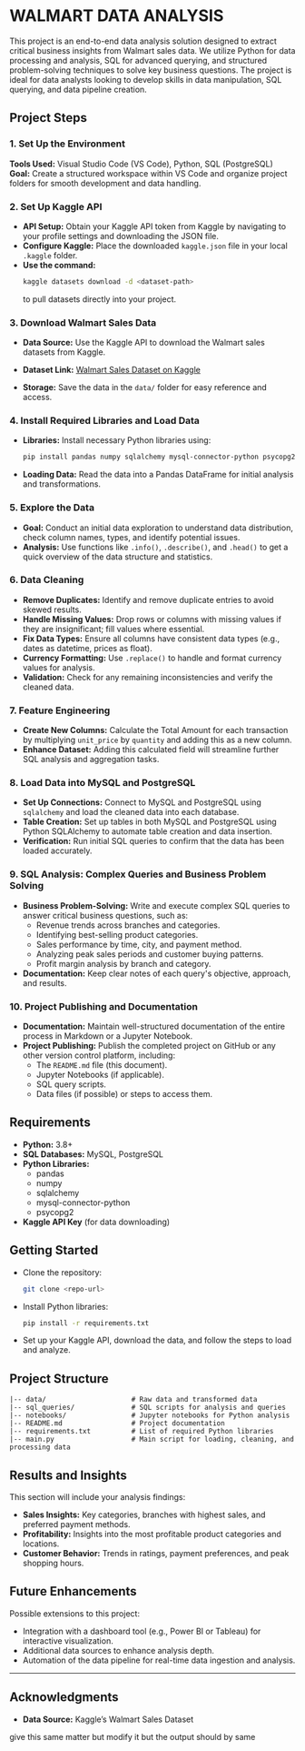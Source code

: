 # WALMART DATA ANALYSIS

This project is an end-to-end data analysis solution designed to extract critical business insights from Walmart sales data. We utilize Python for data processing and analysis, SQL for advanced querying, and structured problem-solving techniques to solve key business questions. The project is ideal for data analysts looking to develop skills in data manipulation, SQL querying, and data pipeline creation.

## Project Steps

### 1. Set Up the Environment
**Tools Used:** Visual Studio Code (VS Code), Python, SQL (PostgreSQL)  
**Goal:** Create a structured workspace within VS Code and organize project folders for smooth development and data handling.

### 2. Set Up Kaggle API
- **API Setup:** Obtain your Kaggle API token from Kaggle by navigating to your profile settings and downloading the JSON file.  
- **Configure Kaggle:** Place the downloaded `kaggle.json` file in your local `.kaggle` folder.  
- **Use the command:**  
  ```bash
  kaggle datasets download -d <dataset-path>
  ```  
  to pull datasets directly into your project.

### 3. Download Walmart Sales Data
- **Data Source:** Use the Kaggle API to download the Walmart sales datasets from Kaggle.  
- **Dataset Link:** [Walmart Sales Dataset on Kaggle](https://www.kaggle.com/datasets/najir0123/walmart-10k-sales-datasets)
 
- **Storage:** Save the data in the `data/` folder for easy reference and access.

### 4. Install Required Libraries and Load Data
- **Libraries:** Install necessary Python libraries using:  
  ```bash
  pip install pandas numpy sqlalchemy mysql-connector-python psycopg2
  ```  
- **Loading Data:** Read the data into a Pandas DataFrame for initial analysis and transformations.

### 5. Explore the Data
- **Goal:** Conduct an initial data exploration to understand data distribution, check column names, types, and identify potential issues.  
- **Analysis:** Use functions like `.info()`, `.describe()`, and `.head()` to get a quick overview of the data structure and statistics.

### 6. Data Cleaning
- **Remove Duplicates:** Identify and remove duplicate entries to avoid skewed results.  
- **Handle Missing Values:** Drop rows or columns with missing values if they are insignificant; fill values where essential.  
- **Fix Data Types:** Ensure all columns have consistent data types (e.g., dates as datetime, prices as float).  
- **Currency Formatting:** Use `.replace()` to handle and format currency values for analysis.  
- **Validation:** Check for any remaining inconsistencies and verify the cleaned data.

### 7. Feature Engineering
- **Create New Columns:** Calculate the Total Amount for each transaction by multiplying `unit_price` by `quantity` and adding this as a new column.  
- **Enhance Dataset:** Adding this calculated field will streamline further SQL analysis and aggregation tasks.

### 8. Load Data into MySQL and PostgreSQL
- **Set Up Connections:** Connect to MySQL and PostgreSQL using `sqlalchemy` and load the cleaned data into each database.  
- **Table Creation:** Set up tables in both MySQL and PostgreSQL using Python SQLAlchemy to automate table creation and data insertion.  
- **Verification:** Run initial SQL queries to confirm that the data has been loaded accurately.

### 9. SQL Analysis: Complex Queries and Business Problem Solving
- **Business Problem-Solving:** Write and execute complex SQL queries to answer critical business questions, such as:
  - Revenue trends across branches and categories.
  - Identifying best-selling product categories.
  - Sales performance by time, city, and payment method.
  - Analyzing peak sales periods and customer buying patterns.
  - Profit margin analysis by branch and category.
- **Documentation:** Keep clear notes of each query's objective, approach, and results.

### 10. Project Publishing and Documentation
- **Documentation:** Maintain well-structured documentation of the entire process in Markdown or a Jupyter Notebook.  
- **Project Publishing:** Publish the completed project on GitHub or any other version control platform, including:
  - The `README.md` file (this document).
  - Jupyter Notebooks (if applicable).
  - SQL query scripts.
  - Data files (if possible) or steps to access them.

## Requirements

- **Python:** 3.8+
- **SQL Databases:** MySQL, PostgreSQL
- **Python Libraries:**
  - pandas
  - numpy
  - sqlalchemy
  - mysql-connector-python
  - psycopg2
- **Kaggle API Key** (for data downloading)

## Getting Started

- Clone the repository:  
  ```bash
  git clone <repo-url>
  ```

- Install Python libraries:  
  ```bash
  pip install -r requirements.txt
  ```

- Set up your Kaggle API, download the data, and follow the steps to load and analyze.

## Project Structure

```
|-- data/                     # Raw data and transformed data
|-- sql_queries/              # SQL scripts for analysis and queries
|-- notebooks/                # Jupyter notebooks for Python analysis
|-- README.md                 # Project documentation
|-- requirements.txt          # List of required Python libraries
|-- main.py                   # Main script for loading, cleaning, and processing data
```

## Results and Insights

This section will include your analysis findings:

- **Sales Insights:** Key categories, branches with highest sales, and preferred payment methods.  
- **Profitability:** Insights into the most profitable product categories and locations.  
- **Customer Behavior:** Trends in ratings, payment preferences, and peak shopping hours.

## Future Enhancements

Possible extensions to this project:

- Integration with a dashboard tool (e.g., Power BI or Tableau) for interactive visualization.
- Additional data sources to enhance analysis depth.
- Automation of the data pipeline for real-time data ingestion and analysis.

---

## Acknowledgments

- **Data Source:** Kaggle’s Walmart Sales Dataset

give this same matter but modify it but the output should by same
